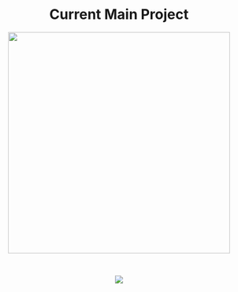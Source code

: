 <h1 align="center">Current Main Project</h1>
<p align="center">
<a href="https://youtu.be/0fT82Npt7nU"><img src="https://cdn.discordapp.com/attachments/795072867704242187/936383975075758090/XoXLogo.jpg" width="450"></a>
</p>

<br>
<p align="center">
  <img align="center" src="https://github-readme-stats.vercel.app/api?username=ToxicStuff&count_private=true&theme=midnight-purple" />
</p>
<br>


